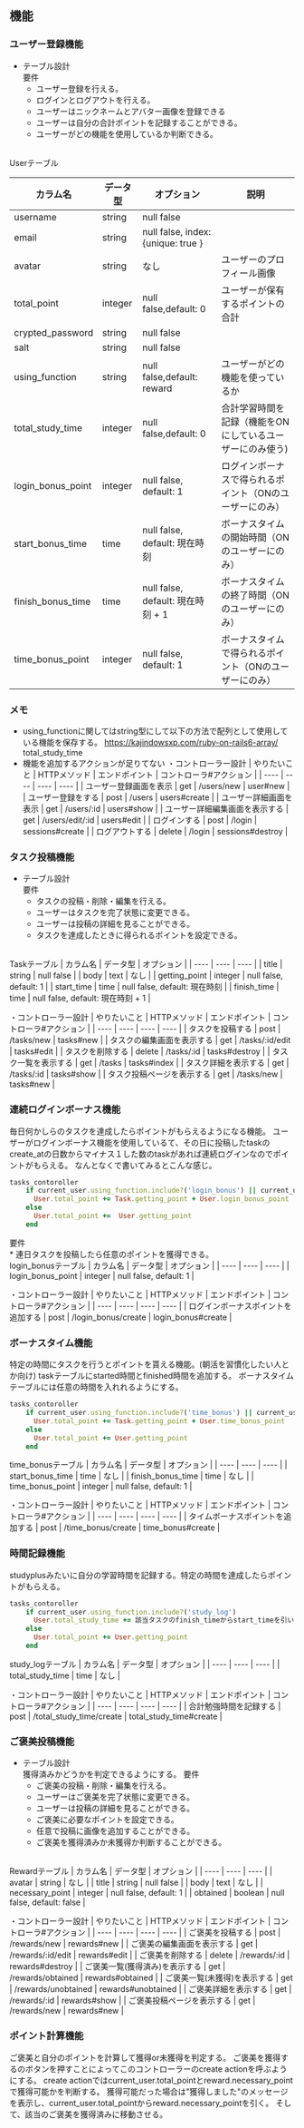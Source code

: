 ## 機能
### ユーザー登録機能<br>
* テーブル設計<br>
要件<br>
    * ユーザー登録を行える。
    * ログインとログアウトを行える。
    * ユーザーはニックネームとアバター画像を登録できる
    * ユーザーは自分の合計ポイントを記録することができる。
    * ユーザーがどの機能を使用しているか判断できる。

<br>
Userテーブル

|  カラム名 |  データ型  |  オプション |説明|
| ---- | ---- | ---- | ---- |
|  username  |  string  |  null false  |    |
|  email  |  string  |  null false, index: {unique: true }  |    |
|  avatar  |  string  |  なし  |  ユーザーのプロフィール画像  |
|  total_point  |  integer  |  null false,default: 0  |  ユーザーが保有するポイントの合計  |
|  crypted_password  |  string  |  null false  |    |
|  salt  |  string  |  null false  |    |
|  using_function  |  string  |  null false,default: reward   |  ユーザーがどの機能を使っているか  |
|  total_study_time  |  integer  |  null false,default: 0  |  合計学習時間を記録（機能をONにしているユーザーにのみ使う)  |
|  login_bonus_point  |  integer  |  null false, default: 1  |  ログインボーナスで得られるポイント（ONのユーザーにのみ）  |
|  start_bonus_time  |  time  |  null false, default: 現在時刻  |  ボーナスタイムの開始時間（ONのユーザーにのみ）  |
|  finish_bonus_time  |  time  |  null false, default: 現在時刻 + 1  |  ボーナスタイムの終了時間（ONのユーザーにのみ）  |
|  time_bonus_point  |  integer  |  null false, default: 1  |  ボーナスタイムで得られるポイント（ONのユーザーにのみ）  |

### メモ
* using_functionに関してはstring型にして以下の方法で配列として使用している機能を保存する。
https://kajindowsxp.com/ruby-on-rails6-array/
total_study_time
* 機能を追加するアクションが足りてない
・コントローラー設計
|  やりたいこと  |  HTTPメソッド  |  エンドポイント  |  コントローラ#アクション  |
| ---- | ---- | ---- | ---- |
|  ユーザー登録画面を表示  |  get  |  /users/new  |  user#new  |
|  ユーザー登録をする  |  post  |  /users  |  users#create  |
|  ユーザー詳細画面を表示  |    get  |  /users/:id  |  users#show  |
|  ユーザー詳細編集画面を表示する  |    get  |  /users/edit/:id  |  users#edit  |
|  ログインする  |  post  |  /login  |  sessions#create  |
|  ログアウトする  |  delete  |  /login  |  sessions#destroy  |


### タスク投稿機能<br>
* テーブル設計<br>
要件<br>
    * タスクの投稿・削除・編集を行える。
    * ユーザーはタスクを完了状態に変更できる。
    * ユーザーは投稿の詳細を見ることができる。
    * タスクを達成したときに得られるポイントを設定できる。
<br>
Taskテーブル
    |  カラム名 |  データ型  |  オプション |
    | ---- | ---- | ---- |
    |  title  |  string  |  null false  |
    |  body  |  text  |  なし  |
    |  getting_point  |  integer  |  null false, default: 1  |
    |  start_time  |  time  |  null false, default: 現在時刻  |
    |  finish_time  |  time  |  null false, default: 現在時刻 + 1  |



・コントローラー設計
|  やりたいこと  |  HTTPメソッド  |  エンドポイント  |  コントローラ#アクション  |
| ---- | ---- | ---- | ---- |
|  タスクを投稿する  |  post  |  /tasks/new  |  tasks#new  |
|  タスクの編集画面を表示する  |  get  |  /tasks/:id/edit  |  tasks#edit  |
|  タスクを削除する  |    delete  |  /tasks/:id  |  tasks#destroy  |
|  タスク一覧を表示する  |    get  |  /tasks  |  tasks#index  |
|  タスク詳細を表示する  |  get  |  /tasks/:id	  |  tasks#show |
|  タスク投稿ページを表示する  |  get  |  /tasks/new  |  tasks#new  |


### 連続ログインボーナス機能<br>
毎日何かしらのタスクを達成したらポイントがもらえるようになる機能。
ユーザーがログインボーナス機能を使用しているて、その日に投稿したtaskのcreate_atの日数からマイナス１した数のtaskがあれば連続ログインなのでポイントがもらえる。
なんとなくで書いてみるとこんな感じ。
```ruby
tasks_contoroller
    if current_user.using_function.include?('login_bonus') || current_user.task.exist?(created_at: :今投稿した物の-1日)
      User.total_point += Task.getting_point + User.login_bonus_point
    else
      User.total_point +=  User.getting_point
    end
```

要件<br>
    * 連日タスクを投稿したら任意のポイントを獲得できる。
<br>
login_bonusテーブル
    |  カラム名 |  データ型  |  オプション |
    | ---- | ---- | ---- |
    |  login_bonus_point  |  integer  |  null false, default: 1  |

・コントローラー設計
|  やりたいこと  |  HTTPメソッド  |  エンドポイント  |  コントローラ#アクション  |
| ---- | ---- | ---- | ---- |
|  ログインボーナスポイントを追加する  |  post  |  /login_bonus/create |  login_bonus#create  |

### ボーナスタイム機能<br>
特定の時間にタスクを行うとポイントを貰える機能。(朝活を習慣化したい人とか向け)
taskテーブルにstarted時間とfinished時間を追加する。
ボーナスタイムテーブルには任意の時間を入れれるようにする。
```ruby
tasks_contoroller
    if current_user.using_function.include?('time_bonus') || current_user.task.exist?(start_bonus_timeとfinish_bonus_timeの範囲内)
      User.total_point += Task.getting_point + User.time_bonus_point
    else
      User.total_point += User.getting_point
    end
```


time_bonusテーブル
    |  カラム名 |  データ型  |  オプション |
    | ---- | ---- | ---- |
    |  start_bonus_time  |  time  |  なし  |
    |  finish_bonus_time  |  time  |  なし  |
    |  time_bonus_point  |  integer  |  null false, default: 1  |

・コントローラー設計
|  やりたいこと  |  HTTPメソッド  |  エンドポイント  |  コントローラ#アクション  |
| ---- | ---- | ---- | ---- |
|  タイムボーナスポイントを追加する  |  post  |  /time_bonus/create |  time_bonus#create  |


### 時間記録機能<br>
studyplusみたいに自分の学習時間を記録する。特定の時間を達成したらポイントがもらえる。
```ruby
tasks_contoroller
    if current_user.using_function.include?('study_log') 
      User.total_study_time += 該当タスクのfinish_timeからstart_timeを引いた時間
    else
      User.total_point += User.getting_point
    end
```

study_logテーブル
    |  カラム名 |  データ型  |  オプション |
    | ---- | ---- | ---- |
    |  total_study_time  |  time  |  なし  |

・コントローラー設計
|  やりたいこと  |  HTTPメソッド  |  エンドポイント  |  コントローラ#アクション  |
| ---- | ---- | ---- | ---- |
|  合計勉強時間を記録する  |  post  |  /total_study_time/create |  total_study_time#create  |


### ご褒美投稿機能<br>
* テーブル設計<br>
獲得済みかどうかを判定できるようにする。
要件<br>
    * ご褒美の投稿・削除・編集を行える。
    * ユーザーはご褒美を完了状態に変更できる。
    * ユーザーは投稿の詳細を見ることができる。
    * ご褒美に必要なポイントを設定できる。
    * 任意で投稿に画像を追加することができる。
    * ご褒美を獲得済みか未獲得か判断することができる。
<br>
Rewardテーブル
    |  カラム名 |  データ型  |  オプション |
    | ---- | ---- | ---- |
    |  avatar  |  string  | なし  |
    |  title  |  string  |  null false  |
    |  body  |  text  |  なし  |
    |  necessary_point  |  integer  |  null false, default: 1  |
    |  obtained  |  boolean  |  null false, default: false  |

・コントローラー設計
|  やりたいこと  |  HTTPメソッド  |  エンドポイント  |  コントローラ#アクション  |
| ---- | ---- | ---- | ---- |
|  ご褒美を投稿する  |  post  |  /rewards/new  |  rewards#new  |
|  ご褒美の編集画面を表示する  |  get  |  /rewards/:id/edit  |  rewards#edit  |
|  ご褒美を削除する  |    delete  |  /rewards/:id  |  rewards#destroy  |
|  ご褒美一覧(獲得済み)を表示する  |    get  |  /rewards/obtained  |  rewards#obtained  |
|  ご褒美一覧(未獲得)を表示する  |    get  |  /rewards/unobtained  |  rewards#unobtained  |
|  ご褒美詳細を表示する  |  get  |  /rewards/:id	  |  rewards#show |
|  ご褒美投稿ページを表示する  |  get  |  /rewards/new  |  rewards#new  |


### ポイント計算機能<br>
ご褒美と自分のポイントを計算して獲得or未獲得を判定する。
ご褒美を獲得するのボタンを押すことによってこのコントローラーのcreate actionを呼ぶようにする。
create actionではcurrent_user.total_pointとreward.necessary_pointで獲得可能かを判断する。
獲得可能だった場合は"獲得しました"のメッセージを表示し、current_user.total_pointからreward.necessary_pointを引く。
そして、該当のご褒美を獲得済みに移動させる。